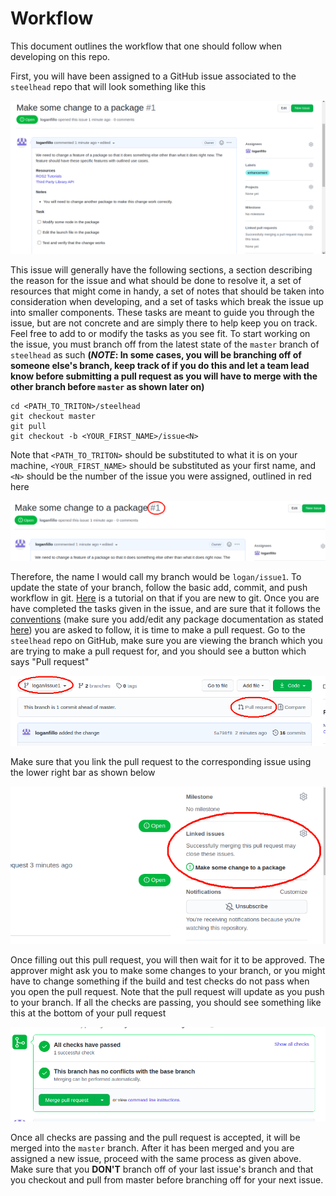 # Workflow
This document outlines the workflow that one should follow when developing on this repo.

 First, you will have been assigned to a GitHub issue associated to the `steelhead` repo that will look something like this 

 ![Workflow Issue](assets/workflow_issue.png)

 This issue will generally have the following sections, a section describing the reason for the issue and what should be done to resolve it, a set of resources that might come in handy, a set of notes that should be taken into consideration when developing, and a set of tasks which break the issue up into smaller components. These tasks are meant to guide you through the issue, but are not concrete and are simply there to help keep you on track. Feel free to add to or modify the tasks as you see fit. To start working on the issue, you must branch off from the latest state of the `master` branch of `steelhead` as such **(*NOTE*: In some cases, you will be branching off of someone else's branch, keep track of if you do this and let a team lead know before submitting a pull request as you will have to merge with the other branch before `master` as shown later on)**

    cd <PATH_TO_TRITON>/steelhead
    git checkout master
    git pull
    git checkout -b <YOUR_FIRST_NAME>/issue<N>

Note that `<PATH_TO_TRITON>` should be substituted to what it is on your machine,  `<YOUR_FIRST_NAME>` should be substituted as your first name, and `<N>` should be the number of the issue you were assigned, outlined in red here 

![Workflow Issue Number](assets/workflow_issue_number.png)

Therefore, the name I would call my branch would be `logan/issue1`. To update the state of your branch, follow the basic add, commit, and push workflow in git. [Here](https://www.earthdatascience.org/workshops/intro-version-control-git/basic-git-commands/#tracking-changes-with-git-add-and-git-commit) is a tutorial on that if you are new to git. Once you are have completed the tasks given in the issue, and are sure that it follows the [conventions](CONVENTIONS.md) (make sure you add/edit any package documentation as stated [here](CONVENTIONS.md#github)) you are asked to follow, it is time to make a pull request. Go to the `steelhead` repo on GitHub, make sure you are viewing the branch which you are trying to make a pull request for, and you should see a button which says "Pull request"

![Pull Request](assets/pull_request.png)

Make sure that you link the pull request to the corresponding issue using the lower right bar as shown below

![Link Issue](assets/link_issue.png)

Once filling out this pull request, you will then wait for it to be approved. The approver might ask you to make some changes to your branch, or you might have to change something if the build and test checks do not pass when you open the pull request. Note that the pull request will update as you push to your branch. If all the checks are passing, you should see something like this at the bottom of your pull request 

![Success Checks](assets/success_checks.png)

Once all checks are passing and the pull request is accepted, it will be merged into the `master` branch. After it has been merged and you are assigned a new issue, proceed with the same process as given above. Make sure that you **DON'T** branch off of your last issue's branch and that you checkout and pull from master before branching off for your next issue. 